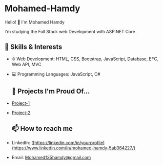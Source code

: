 # Mohamed-Hamdy
Hello! 👋 I'm Mohamed Hamdy

I'm studying the Full Stack web Development with ASP.NET Core

## 🚀 Skills & Interests
- 🌐 Web Development: HTML, CSS, Bootstrap, JavaScript, Database, EFC, Web API, MVC 
- 💻 Programming Languages: JavaScript, C#

  ## 💼 Projects I'm Proud Of...
- [Project-1]([URL]) 
- [Project-2]([URL])

  ## 📫 How to reach me
- LinkedIn: ([https://linkedin.com/in/yourprofile](https://www.linkedin.com/in/mohamed-hamdy-5ab364227/)
- Email: Mohamed135hamdy@gmail.com

